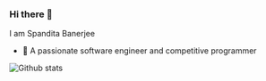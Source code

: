 ### Hi there 👋


<!--**spanditabanerjee/spanditabanerjee** is a ✨ _special_ ✨ repository because its `README.md` (this file) appears on your GitHub profile.


Here are some ideas to get you started: -->
I am Spandita Banerjee
- 🔭 A passionate software engineer and competitive programmer
<!--- 🌱 I’m currently learning ...
- 👯 I’m looking to collaborate on ...
- 🤔 I’m looking for help with ...
- 💬 Ask me about ...
- 📫 How to reach me: ...
- 😄 Pronouns: ...
- ⚡ Fun fact: ...
-->
![Github stats](https://github-readme-stats.vercel.app/api?username=spanditabanerjee)
